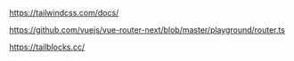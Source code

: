 https://tailwindcss.com/docs/

https://github.com/vuejs/vue-router-next/blob/master/playground/router.ts

https://tailblocks.cc/
